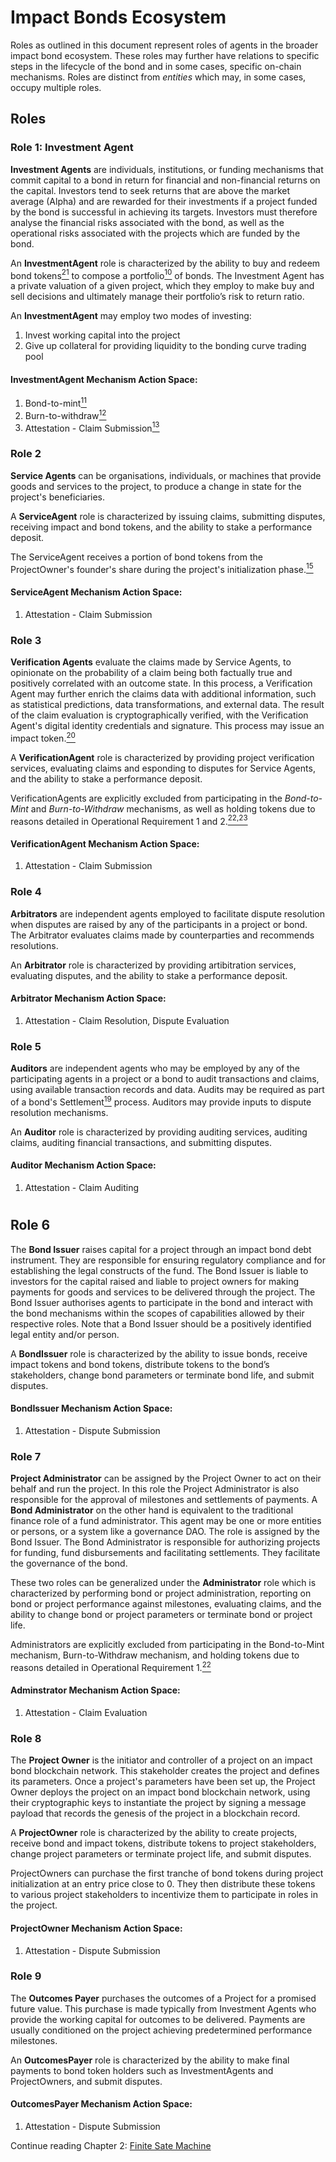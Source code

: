 # Impact Bonds Ecosystem

Roles as outlined in this document represent roles of agents in the broader impact bond ecosystem. These roles may further have relations to specific steps in the lifecycle of the bond and in some cases, specific on-chain mechanisms. Roles are distinct from *entities* which may, in some cases, occupy multiple roles.

## Roles

### Role 1: Investment Agent
**Investment Agents** are individuals, institutions, or funding mechanisms that commit capital to a bond in return for financial and non-financial returns on the capital. Investors tend to seek returns that are above the market average (Alpha) and are rewarded for their investments if a project funded by the bond is successful in achieving its targets. Investors must therefore analyse the financial risks associated with the bond, as well as the operational risks associated with the projects which are funded by the bond.

An **InvestmentAgent** role is characterized by the ability to buy and redeem bond tokens<a href="glossary.md#note21" id="note21ref"><sup>21</sup></a> to compose a portfolio<a href="glossary.md#note10" id="note10ref"><sup>10</sup></a>  of bonds. The Investment Agent has a private valuation of a given project, which they employ to make buy and sell decisions and ultimately  manage their portfolio’s risk to return ratio.

An **InvestmentAgent** may employ two modes of investing:
1. Invest working capital into the project
2. Give up collateral for providing liquidity to the bonding curve trading pool

#### **InvestmentAgent** Mechanism Action Space:
1. Bond-to-mint<a href="glossary.md#note11" id="note11ref"><sup>11</sup></a> 
2. Burn-to-withdraw<a href="glossary.md#note12" id="note12ref"><sup>12</sup></a> 
3. Attestation - Claim Submission<a href="glossary.md#note13" id="note13ref"><sup>13</sup></a> 

### Role 2
**Service Agents** can be organisations, individuals, or machines that provide goods and services to the project, to produce a change in state for the project's beneficiaries.  

A **ServiceAgent** role is characterized by issuing claims, submitting disputes, receiving impact and bond tokens, and the ability to stake a performance deposit.

The ServiceAgent receives a portion of bond tokens from the ProjectOwner's founder's share during the project's initialization phase.<a href="glossary.md#note15" id="note15ref"><sup>15</sup></a> 

#### **ServiceAgent** Mechanism Action Space:
1. Attestation - Claim Submission

### Role 3
**Verification Agents** evaluate the claims made by Service Agents, to opinionate on the probability of a claim being both factually true and positively correlated with an outcome state. In this process, a Verification Agent may further enrich the claims data with additional information, such as statistical predictions, data transformations, and external data. The result of the claim evaluation is cryptographically verified, with the Verification Agent's digital identity credentials and signature. This process may issue an impact token.<a href="glossary.md#note20" id="note20ref"><sup>20</sup></a>

A **VerificationAgent** role is characterized by providing project verification services, evaluating claims and esponding to disputes for Service Agents, and the ability to stake a performance deposit.

VerificationAgents are explicitly excluded from participating in the *Bond-to-Mint* and *Burn-to-Withdraw* mechanisms, as well as holding tokens due to reasons detailed in Operational Requirement 1 and 2.<a href="glossary.md#note22" id="note22ref"><sup>22,23</sup></a>

#### **VerificationAgent** Mechanism Action Space:
1. Attestation - Claim Submission

### Role 4
**Arbitrators** are independent agents employed to facilitate dispute resolution when disputes are raised by any of the participants in a project or bond. The Arbitrator evaluates claims made by counterparties and recommends resolutions.

An **Arbitrator** role is characterized by providing artibitration services, evaluating disputes, and the ability to stake a performance deposit.

#### **Arbitrator** Mechanism Action Space:
1. Attestation - Claim Resolution, Dispute Evaluation

### Role 5
**Auditors** are independent agents who may be employed by any of the participating agents in a project or a bond to audit transactions and claims, using available transaction records and data. Audits may be required as part of a bond's Settlement<a href="glossary.md#note19" id="note19ref"><sup>19</sup></a> process. Auditors may provide inputs to dispute resolution mechanisms.

An **Auditor** role is characterized by providing auditing services, auditing claims, auditing financial transactions, and submitting disputes.

#### **Auditor** Mechanism Action Space:
1. Attestation - Claim Auditing

#
## Role 6
The **Bond Issuer** raises capital for a project through an impact bond debt instrument. They are responsible for ensuring regulatory compliance and for establishing the legal constructs of the fund. The Bond Issuer is liable to investors for the capital raised and liable to project owners for making payments for goods and services to be delivered through the project.  The Bond Issuer authorises agents to participate in the bond and interact with the bond mechanisms within the scopes of capabilities allowed by their respective roles. Note that a Bond Issuer should be a positively identified legal entity and/or person.

A **BondIssuer** role is characterized by the ability to issue bonds, receive impact tokens and bond tokens, distribute tokens to the bond’s stakeholders, change bond parameters or terminate bond life, and submit disputes. 

####  **BondIssuer** Mechanism Action Space:
1. Attestation - Dispute Submission

### Role 7
**Project Administrator** can be assigned by the Project Owner to act on their behalf and run the project. In this role the Project Administrator is also responsible for the approval of milestones and settlements of payments. A **Bond Administrator** on the other hand is equivalent to the traditional finance role of a fund administrator. This agent may be one or more entities or persons, or a system like a governance DAO. The role is assigned by the Bond Issuer. The Bond Administrator is responsible for authorizing projects for funding, fund disbursements and facilitating settlements. They facilitate the governance of the bond. 

These two roles can be generalized under the **Administrator** role which is characterized by performing bond or project administration, reporting on bond or project performance against milestones, evaluating claims, and the ability to change bond or project parameters or terminate bond or project life.

Administrators are explicitly excluded from participating in the Bond-to-Mint mechanism, Burn-to-Withdraw mechanism, and holding tokens due to reasons detailed in Operational Requirement 1.<a href="glossary.md#note22" id="note22ref"><sup>22</sup></a>  

#### **Adminstrator** Mechanism Action Space:
1. Attestation - Claim Evaluation

### Role 8
The **Project Owner** is the initiator and controller of a project on an impact bond blockchain network. This stakeholder creates the project and defines its parameters. Once a project's parameters have been set up, the Project Owner deploys the project on an impact bond blockchain network, using their cryptographic keys to instantiate the project by signing a message payload that records the genesis of the project in a blockchain record.

A **ProjectOwner** role is characterized by the ability to create projects, receive bond and impact tokens, distribute tokens to project stakeholders, change project parameters or terminate project life, and submit disputes.  

ProjectOwners can purchase the first tranche of bond tokens during project initialization at an entry price close to 0. They then distribute these tokens to various project stakeholders to incentivize them to participate in roles in the project.

#### **ProjectOwner** Mechanism Action Space:
1. Attestation - Dispute Submission

### Role 9
The **Outcomes Payer** purchases the outcomes of a Project for a promised future value. This purchase is made typically from Investment Agents who provide the working capital for outcomes to be delivered. Payments are usually conditioned on the project achieving predetermined performance milestones.

An **OutcomesPayer** role is characterized by the ability to make final payments to bond token holders such as InvestmentAgents and ProjectOwners, and submit disputes. 

#### **OutcomesPayer** Mechanism Action Space:
1. Attestation - Dispute Submission

Continue reading Chapter 2: [Finite Sate Machine](2_FiniteStateMachine.md)
